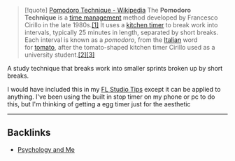 > [!quote] [Pomodoro Technique - Wikipedia](https://en.wikipedia.org/wiki/Pomodoro_Technique)
> The **Pomodoro Technique** is a [time management](https://en.wikipedia.org/wiki/Time_management "Time management") method developed by Francesco Cirillo in the late 1980s.[[1]](https://en.wikipedia.org/wiki/Pomodoro_Technique#cite_note-Cirillo-1) It uses a [kitchen timer](https://en.wikipedia.org/wiki/Kitchen_timer "Kitchen timer") to break work into intervals, typically 25 minutes in length, separated by short breaks. Each interval is known as a _pomodoro_, from the [Italian](https://en.wikipedia.org/wiki/Italian_language "Italian language") word for [tomato](https://en.wikipedia.org/wiki/Tomato "Tomato"), after the tomato-shaped kitchen timer Cirillo used as a university student.[[2]](https://en.wikipedia.org/wiki/Pomodoro_Technique#cite_note-2)[[3]](https://en.wikipedia.org/wiki/Pomodoro_Technique#cite_note-3)

A study technique that breaks work into smaller sprints broken up by short breaks.

I would have included this in my [FL Studio Tips](📁music/FL%20Studio%20Tips/FL%20Studio%20Tips.md) except it can be applied to anything. I've been using the built in stop timer on my phone or pc to do this, but I'm thinking of getting a egg timer just for the aesthetic 

---
## Backlinks
- [Psychology and Me](🚿%20shower%20thoughts/Psycology/Psychology%20and%20Me.md)

